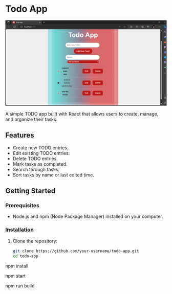 # Todo App

![Todo App Screenshot](todo-app-screenshot.png)

A simple TODO app built with React that allows users to create, manage, and organize their tasks.

## Features

- Create new TODO entries.
- Edit existing TODO entries.
- Delete TODO entries.
- Mark tasks as completed.
- Search through tasks.
- Sort tasks by name or last edited time.

## Getting Started

### Prerequisites

- Node.js and npm (Node Package Manager) installed on your computer.

### Installation

1. Clone the repository:

   ```bash
   git clone https://github.com/your-username/todo-app.git
   cd todo-app
   ```

npm install

npm start

npm run build
